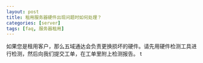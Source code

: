 ```yaml
---
layout: post
title: 租用服务器硬件出现问题时如何处理？
categories: [server]
tags: [faq, 服务器租用]
---
```


如果您是租用客户，那么五域通达会负责更换损坏的硬件。请先用硬件检测工具进行检测，然后向我们提交工单，在工单里附上检测报告。
t